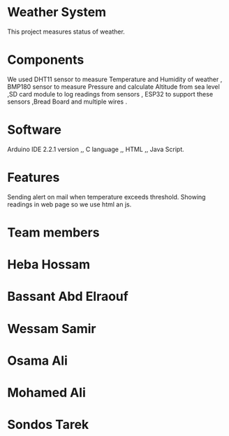# Weather System
This project measures status of weather.

# Components
We used DHT11 sensor to measure Temperature and Humidity of weather , BMP180  sensor to measure Pressure and calculate Altitude from sea level ,SD card module to log readings from sensors , ESP32 to support these sensors ,Bread Board and multiple wires .  

# Software 
 Arduino IDE 2.2.1 version ,, 
 C language ,, 
 HTML ,,
 Java Script.

# Features
Sending alert on mail when temperature exceeds threshold.
Showing readings in web page so we use html an js.

# Team members
# Heba Hossam 
# Bassant Abd Elraouf
# Wessam Samir
# Osama Ali
# Mohamed Ali
# Sondos Tarek
